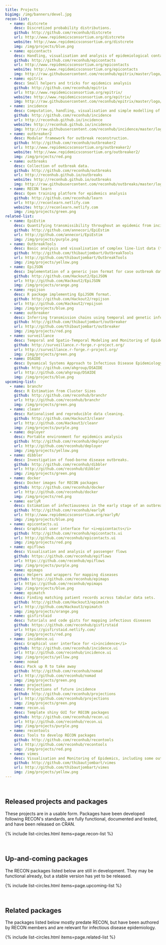 ```yaml
---
title: Projects
bigimg: /img/banners/devel.jpg
recon-list:
  - name: distcrete
    desc: Discretized probability distributions.
    github: http://github.com/reconhub/distcrete
    url: http://www.repidemicsconsortium.org/distcrete
    website: http://www.repidemicsconsortium.org/distcrete
    img: /img/projects/blue.png
  - name: epicontacts
    desc: Handling, visualisation and analysis of epidemiological contacts.
    github: http://github.com/reconhub/epicontacts
    url: http://www.repidemicsconsortium.org/epicontacts
    website: http://www.repidemicsconsortium.org/epicontacts
    img: http://raw.githubusercontent.com/reconhub/epitrix/master/logo/logo.png
  - name: epitrix
    desc: Small helpers and tricks for epidemics analysis
    github: http://github.com/reconhub/epitrix
    url: http://www.repidemicsconsortium.org/epitrix/
    website: http://www.repidemicsconsortium.org/epitrix/
    img: http://raw.githubusercontent.com/reconhub/epitrix/master/logo/logo.png
  - name: incidence
    desc: Computation, handling, visualisation and simple modelling of incidence.
    github: http://github.com/reconhub/incidence
    url: http://reconhub.github.io/incidence
    website: http://reconhub.github.io/incidence
    img: http://raw.githubusercontent.com/reconhub/incidence/master/logo/logo.png
  - name: outbreaker2
    desc: Modular framework for outbreak reconstruction.
    github: http://github.com/reconhub/outbreaker2
    url: http://www.repidemicsconsortium.org/outbreaker2/
    website: http://www.repidemicsconsortium.org/outbreaker2/
    img: /img/projects/red.png
  - name: outbreaks
    desc: Collection of outbreak data.
    github: http://github.com/reconhub/outbreaks
    url: http://reconhub.github.io/outbreaks
    website: http://reconhub.github.io/outbreaks
    img: http://raw.githubusercontent.com/reconhub/outbreaks/master/logo/logo.png
  - name: RECON learn
    desc: Open training platform for epidemics analysis
    github: http://github.com/reconhub/learn 
    url: http://reconlearn.netlify.com
    website: http://reconlearn.netlify.com
    img: /img/projects/green.png
related-list:
  - name: EpiEstim
    desc: Quantifying transmissibility throughout an epidemic from incidence time series.
    github: http://github.com/annecori/EpiEstim
    url: http://github.com/annecori/EpiEstim
    img: /img/projects/purple.png
  - name: OutbreakTools
    desc: Basic analysis and visualisation of complex line-list data (to be replaced by <i>incidence</i> and <i>epicontacts</i>).
    github: http://github.com/thibautjombart/OutbreakTools
    url: http://github.com/thibautjombart/OutbreakTools
    img: /img/projects/yellow.png
  - name: EpiJSON
    desc: Implementation of a generic json format for case outbreak data.
    github: http://github.com/Hackout2/EpiJSON
    url: http://github.com/Hackout2/EpiJSON
    img: /img/projects/orange.png
  - name: repijson
    desc: R package implementing EpiJSON format.
    github: http://github.com/Hackout2/repijson
    url: http://github.com/Hackout2/repijson
    img: /img/projects/blue.png
  - name: outbreaker
    desc: Inferring transmission chains using temporal and genetic information.
    github: http://github.com/thibautjombart/outbreaker
    url: http://github.com/thibautjombart/outbreaker
    img: /img/projects/red.png
  - name: surveillance
    desc: Temporal and Spatio-Temporal Modeling and Monitoring of Epidemic Phenomena
    github: http://surveillance.r-forge.r-project.org/
    url: http://surveillance.r-forge.r-project.org/
    img: /img/projects/green.png
  - name: DSAIDE
    desc: Dynamical Systems Approach to Infectious Disease Epidemiology - a Shiny/R based teaching tool.
    github: http://github.com/ahgroup/DSAIDE
    url: http://github.com/ahgroup/DSAIDE
    img: /img/projects/blue.png
upcoming-list:
  - name: branchr
    desc: R Estimation from Cluster Sizes
    github: http://github.com/reconhub/branchr
    url: http://github.com/reconhub/branchr
    img: /img/projects/green.png
  - name: cleanr
    desc: Rationalised and reproducible data cleaning.
    github: http://github.com/Hackout3/cleanr
    url: http://github.com/Hackout3/cleanr
    img: /img/projects/purple.png
  - name: deployer
    desc: Portable environment for epidemics analysis
    github: http://github.com/reconhub/deployer
    url: http://github.com/reconhub/deployer
    img: /img/projects/yellow.png
  - name: dibbler
    desc: Investigation of food-borne disease outbreaks.
    github: http://github.com/reconhub/dibbler
    url: http://github.com/reconhub/dibbler
    img: /img/projects/green.png
  - name: docker
    desc: Docker images for RECON packages
    github: http://github.com/reconhub/docker
    url: http://github.com/reconhub/docker
    img: /img/projects/red.png
  - name: earlyR
    desc: Estimation of infectiousness in the early stage of an outbreak
    github: http://github.com/reconhub/earlyR
    url: http://www.repidemicsconsortium.org/earlyR/
    img: /img/projects/blue.png
  - name: epicontacts.ui
    desc: Graphical user interface for <i>epicontacts</i>
    github: http://github.com/reconhub/epicontacts.ui
    url: http://github.com/reconhub/epicontacts.ui
    img: /img/projects/red.png
  - name: epiflows
    desc: Visualisation and analysis of passenger flows
    github: https://github.com/reconhub/epiflows
    url: https://github.com/reconhub/epiflows
    img: /img/projects/purple.png
  - name: epimaps
    desc: Helpers and wrappers for mapping diseases
    github: https://github.com/reconhub/epimaps
    url: https://github.com/reconhub/epimaps
    img: /img/projects/blue.png
  - name: epimatch
    desc: Finding matching patient records across tabular data sets.
    github: http://github.com/Hackout3/epimatch
    url: http://github.com/Hackout3/epimatch
    img: /img/projects/orange.png
  - name: gisfirstaid
    desc: Tutorials and code gists for mapping infectious diseases
    github: https://github.com/reconhub/gisfirstaid 
    url: https://gisfirstaid.netlify.com/
    img: /img/projects/red.png
  - name: incidence.ui
    desc: Graphical user interface for <i>incidence</i>
    github: http://github.com/reconhub/incidence.ui
    url: http://github.com/reconhub/incidence.ui
    img: /img/projects/yellow.png
  - name: nomad
    desc: Pack up R to take away
    github: http://github.com/reconhub/nomad
    url: http://github.com/reconhub/nomad
    img: /img/projects/green.png
  - name: projections
    desc: Projections of future incidence
    github: http://github.com/reconhub/projections
    url: http://github.com/reconhub/projections
    img: /img/projects/green.png
  - name: recon.ui
    desc: Template shiny GUI for RECON packages
    github: http://github.com/reconhub/recon.ui
    url: http://github.com/reconhub/recon.ui
    img: /img/projects/purple.png
  - name: recontools
    desc: Tools to develop RECON packages
    github: http://github.com/reconhub/recontools
    url: http://github.com/reconhub/recontools
    img: /img/projects/red.png
  - name: vimes
    desc: Visualisation and Monitoring of Epidemics, including some outbreak detection algorithms.
    github: http://github.com/thibautjombart/vimes
    url: http://github.com/thibautjombart/vimes
    img: /img/projects/yellow.png
---
```




<br>

## Released projects and packages
These projects are in a usable form. Packages have been developed following
RECON's standards, are fully functional, documented and tested, and have been
released on CRAN.

{% include list-circles.html items=page.recon-list %}




<br>

## Up-and-coming packages
The RECON packages listed below are still in development. They may be functional
already, but a stable version has yet to be released.

{% include list-circles.html items=page.upcoming-list %}




<br>

## Related packages
The packages listed below mostly predate RECON, but have been authored by RECON
members and are relevant for infectious disease epidemiology.

{% include list-circles.html items=page.related-list %}
